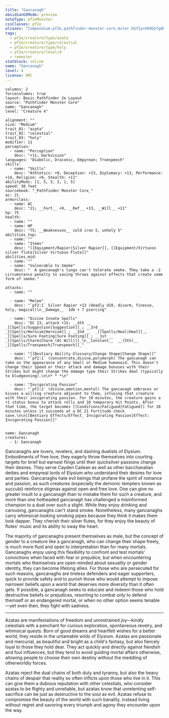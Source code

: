 ```yaml
---
title: "Gancanagh"
obsidianUIMode: preview
noteType: pf2eMonster
cssClasses: pf2e
aliases: "Compendium.pf2e.pathfinder-monster-core.Actor.hGYIynV60GGfg8Du" 
tags:
  - pf2e/creature/type/azata
  - pf2e/creature/type/celestial
  - pf2e/creature/type/holy
  - pf2e/creature/level/4
  - remaster
statblock: inline
name: "Gancanagh"
level: 4
license: ORC
---
```


```statblock
columns: 2
forcecolumns: true
layout: Basic Pathfinder 2e Layout
source: "Pathfinder Monster Core"
name: "Gancanagh"
level: "Creature 4"

alignment: ""
size: "Medium"
trait_01: "azata"
trait_02: "celestial"
trait_03: "holy"
modifier: 11
perception:
  - name: "Perception"
    desc: "+11; Darkvision"
languages: "Diabolic, Draconic, Empyrean; Truespeech"
skills:
  - name: "Skills"
    desc: "Athletics: +9, Deception: +13, Diplomacy: +13, Performance: +14, Religion: +9, Stealth: +11"
abilityMods: [1, 5, 3, 2, 1, 5]
speed: 30 feet
sourcebook: "_Pathfinder Monster Core_"
ac: 21
armorclass:
  - name: AC
    desc: "21; __Fort__ +9, __Ref__ +13, __Will__ +11"
hp: 75
health:
  - name: ""
  - name: HP
    desc: "75; __Weaknesses__ cold iron 5, unholy 5"
abilities_top:
  - name: ""
  - name: "Items"
    desc: "[[Equipment/Rapier|Silver Rapier]], [[Equipment/Virtuoso silver flute|Silver Virtuoso Flute]]"
abilities_mid:
  - name: ""
  - name: "Vulnerable to Smoke"
    desc: "  A gancanagh's lungs can't tolerate smoke. They take a -2 circumstance penalty to saving throws against effects that create some form of smoke."

attacks:
  - name: ""

  - name: "Melee"
    desc: "`pf2:1` Silver Rapier +13 (deadly d10, disarm, finesse, holy, magical)\n__Damage__  1d6 + 7 piercing"

  - name: "Divine Innate Spells"
    desc: "DC 23, attack +15; __4th __  _[[Spells/Suggestion|Suggestion]]_; __3rd __  _[[Spells/Heroism|Heroism]]_; __2nd __  _[[Spells/Heal|Heal]]_, _[[Spells/Sure Footing|Sure Footing]]_; __1st __  _[[Spells/Charm|Charm (At Will)]]_\n__Constant__  __(5th)__ _[[Spells/Truespeech|Truespeech]]_"

  - name: "[[Bestiary Ability Glossary/Change Shape|Change Shape]]"
    desc: "`pf2:1` (concentrate,divine,polymorph) The gancanagh can take on the appearance of any Small or Medium humanoid. This doesn't change their Speed or their attack and damage bonuses with their Strikes but might change the damage type their Strikes deal (typically to bludgeoning).\n\n* * *\n"

  - name: "Invigorating Passion"
    desc: "`pf2:2` (divine,emotion,mental) The gancanagh embraces or kisses a willing creature adjacent to them, infusing that creature with their invigorating passion. For 10 minutes, the creature gains a +1 status bonus to attack rolls and 10 temporary Hit Points. After that time, the target becomes [[Conditions/Fatigued|Fatigued]] for 10 minutes unless it succeeds at a DC 21 Fortitude check save.\n\n[[Bestiary Effects/Effect_ Invigorating Passion|Effect: Invigorating Passion]]"
 
```

```encounter-table
name: Gancanagh
creatures:
  - 1: Gancanagh
```



Gancanaghs are lovers, revelers, and dashing duelists of Elysium. Embodiments of free love, they eagerly throw themselves into courting targets for brief but earnest flings until their quicksilver passions change their desires. They serve Cayden Cailean as well as other bacchanalian deities and empyreal lords of Elysium who understand their desires for love and parties. Gancanaghs hate evil beings that profane the spirit of romance and passion, as such creatures (especially the demonic tempters known as succubi) reinforce stigmas against open and free love. One can give no greater insult to a gancanagh than to mistake them for such a creature, and more than one hotheaded gancanagh has challenged a misinformed champion to a duel over such a slight. While they enjoy drinking and carousing, gancanaghs can't stand smoke. Nonetheless, many gancanaghs carry whimsical-looking smoking pipes because they think it makes them look dapper. They cherish their silver flutes, for they enjoy the beauty of flutes' music and its ability to sway the heart.

The majority of gancanaghs present themselves as male, but the concept of gender to a creature like a gancanagh, who can change their shape freely, is much more fluid and open to interpretation than for many mortals. Gancanaghs enjoy using this flexibility to confront and test mortals' convictions when faced with fear or prejudice, but when encountering mortals who themselves are open-minded about sexuality or gender identity, they can become lifelong allies. For those who are persecuted for such reasons, gancanaghs are tireless defenders and eager supporters, quick to provide safety and to punish those who would attempt to impose narrower beliefs upon a world that deserves more diversity than it often gets. If possible, a gancanagh seeks to educate and redeem those who hold destructive beliefs or prejudices, resorting to combat only to defend themself or an endangered mortal, or when no other option seems tenable—yet even then, they fight with sadness.

* * *

Azatas are manifestations of freedom and unrestrained joy—kindly celestials with a penchant for curious exploration, spontaneous revelry, and whimsical quests. Born of good dreams and heartfelt wishes for a better world, they reside in the untamable wilds of Elysium. Azatas are passionate and mercurial, as beautiful and bright as a child's fantasy, but also fiercely loyal to those they hold dear. They act quickly and directly against fiendish and foul influences, but they tend to avoid guiding mortal affairs otherwise, allowing people to choose their own destiny without the meddling of otherworldly forces.

Azatas reject the dual chains of both duty and tyranny, but also the heavy chains of despair that reality so often inflicts upon those who live in it. This can give them a dubious reputation with other celestials, who consider azatas to be flighty and unreliable, but azatas know that unrelenting self-sacrifice can be just as destructive to the soul as evil. Azatas refuse to compromise the beauty of the world with such banality, instead living without regret and savoring every triumph and agony they encounter upon the way.
